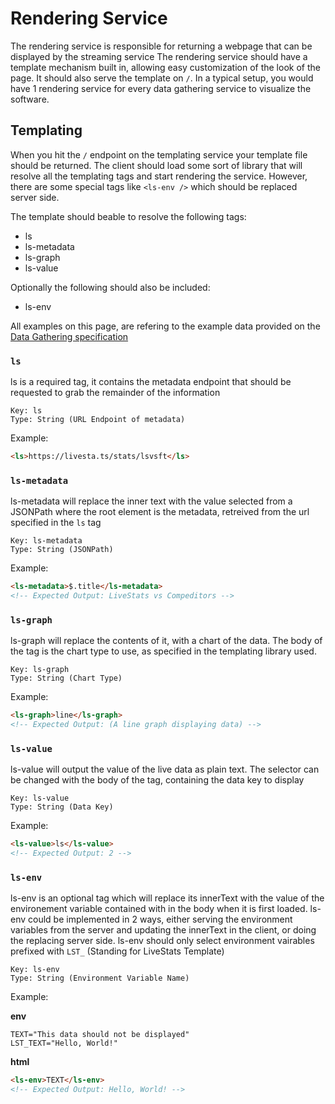 # Rendering Service

The rendering service is responsible for returning a webpage that can be displayed by the streaming service
The rendering service should have a template mechanism built in, allowing easy customization of the look of the page.
It should also serve the template on `/`.
In a typical setup, you would have 1 rendering service for every data gathering service to visualize the software.

## Templating

When you hit the `/` endpoint on the templating service your template file should be returned.
The client should load some sort of library that will resolve all the templating tags and start rendering the service.
However, there are some special tags like `<ls-env />` which should be replaced server side. 

The template should beable to resolve the following tags:
* ls
* ls-metadata
* ls-graph
* ls-value

Optionally the following should also be included:
* ls-env

All examples on this page, are refering to the example data provided on the [Data Gathering specification](https://github.com/LiveStats/specifications/blob/master/Data-Gathering.MD)

### `ls`

ls is a required tag, it contains the metadata endpoint that should be requested to grab the remainder of the information

```
Key: ls
Type: String (URL Endpoint of metadata)
```

Example: 
```html
<ls>https://livesta.ts/stats/lsvsft</ls>
```

### `ls-metadata`

ls-metadata will replace the inner text with the value selected from a JSONPath where the root element is the metadata, retreived from the url specified in the `ls` tag

```
Key: ls-metadata
Type: String (JSONPath)
```

Example:
```html
<ls-metadata>$.title</ls-metadata>
<!-- Expected Output: LiveStats vs Compeditors -->
```

### `ls-graph`

ls-graph will replace the contents of it, with a chart of the data. The body of the tag is the chart type to use, as specified in the templating library used.

```
Key: ls-graph
Type: String (Chart Type)
```

Example:
```html
<ls-graph>line</ls-graph>
<!-- Expected Output: (A line graph displaying data) -->
```

### `ls-value`

ls-value will output the value of the live data as plain text. The selector can be changed with the body of the tag, containing the data key to display

```
Key: ls-value
Type: String (Data Key)
```

Example:
```html
<ls-value>ls</ls-value>
<!-- Expected Output: 2 -->
```

### `ls-env`

ls-env is an optional tag which will replace its innerText with the value of the environement variable contained with in the body when it is first loaded.
ls-env could be implemented in 2 ways, either serving the environment variables from the server and updating the innerText in the client, or doing the replacing server side.
ls-env should only select environment vairables prefixed with `LST_` (Standing for LiveStats Template)

```
Key: ls-env
Type: String (Environment Variable Name)
```

Example:

**env**

```env
TEXT="This data should not be displayed"
LST_TEXT="Hello, World!"
```

**html**

```html
<ls-env>TEXT</ls-env>
<!-- Expected Output: Hello, World! -->
```
